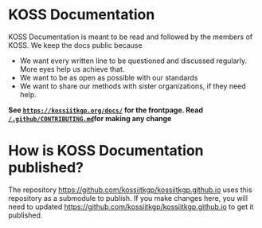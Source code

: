 # KOSS Documentation

KOSS Documentation is meant to be read and followed by the members of KOSS. We keep the docs public because
 - We want every written line to be questioned and discussed regularly. More eyes help us achieve that.
 - We want to be as open as possible with our standards
 - We want to share our methods with sister organizations, if they need help.

**See [`https://kossiitkgp.org/docs/`](https://kossiitkgp.org/docs/) for the frontpage. Read [`/.github/CONTRIBUTING.md`](/.github/CONTRIBUTING.md)for making any change**

# How is KOSS Documentation published?

The repository https://github.com/kossiitkgp/kossiitkgp.github.io uses this repository as a submodule to publish. If you make changes here, you will need to updated https://github.com/kossiitkgp/kossiitkgp.github.io to get it published.

